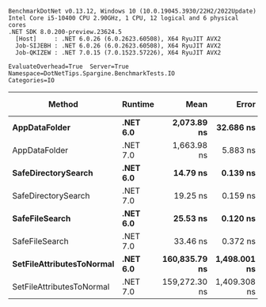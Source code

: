 ```

BenchmarkDotNet v0.13.12, Windows 10 (10.0.19045.3930/22H2/2022Update)
Intel Core i5-10400 CPU 2.90GHz, 1 CPU, 12 logical and 6 physical cores
.NET SDK 8.0.200-preview.23624.5
  [Host]     : .NET 6.0.26 (6.0.2623.60508), X64 RyuJIT AVX2
  Job-SIJEBH : .NET 6.0.26 (6.0.2623.60508), X64 RyuJIT AVX2
  Job-QKIZEW : .NET 7.0.15 (7.0.1523.57226), X64 RyuJIT AVX2

EvaluateOverhead=True  Server=True  Namespace=DotNetTips.Spargine.BenchmarkTests.IO  
Categories=IO  

```
| Method                    | Runtime  | Mean          | Error        | StdDev       | StdErr     | Min           | Q1            | Median        | Q3            | Max           | Op/s         | CI99.9% Margin | Iterations | Kurtosis | MValue | Skewness | Rank | LogicalGroup | Baseline | Code Size | Allocated |
|-------------------------- |--------- |--------------:|-------------:|-------------:|-----------:|--------------:|--------------:|--------------:|--------------:|--------------:|-------------:|---------------:|-----------:|---------:|-------:|---------:|-----:|------------- |--------- |----------:|----------:|
| **AppDataFolder**             | **.NET 6.0** |   **2,073.89 ns** |    **32.686 ns** |    **30.575 ns** |   **7.894 ns** |   **2,010.42 ns** |   **2,057.66 ns** |   **2,074.05 ns** |   **2,093.31 ns** |   **2,131.17 ns** |    **482,186.2** |     **32.6862 ns** |      **15.00** |    **2.486** |  **2.000** |  **-0.2228** |    **6** | *****            | **No**       |     **439 B** |     **736 B** |
| AppDataFolder             | .NET 7.0 |   1,663.98 ns |     5.883 ns |     5.216 ns |   1.394 ns |   1,656.50 ns |   1,660.46 ns |   1,661.56 ns |   1,668.36 ns |   1,672.63 ns |    600,969.9 |      5.8835 ns |      14.00 |    1.500 |  2.000 |   0.3534 |    5 | *            | No       |     452 B |     744 B |
| **SafeDirectorySearch**       | **.NET 6.0** |      **14.79 ns** |     **0.139 ns** |     **0.109 ns** |   **0.031 ns** |      **14.65 ns** |      **14.71 ns** |      **14.79 ns** |      **14.84 ns** |      **15.04 ns** | **67,612,384.7** |      **0.1394 ns** |      **12.00** |    **2.802** |  **2.000** |   **0.6588** |    **1** | *****            | **No**       |     **160 B** |     **104 B** |
| SafeDirectorySearch       | .NET 7.0 |      19.25 ns |     0.159 ns |     0.149 ns |   0.038 ns |      19.07 ns |      19.12 ns |      19.21 ns |      19.35 ns |      19.56 ns | 51,949,197.4 |      0.1593 ns |      15.00 |    2.085 |  2.000 |   0.5500 |    2 | *            | No       |     161 B |     104 B |
| **SafeFileSearch**            | **.NET 6.0** |      **25.53 ns** |     **0.120 ns** |     **0.106 ns** |   **0.028 ns** |      **25.30 ns** |      **25.49 ns** |      **25.56 ns** |      **25.59 ns** |      **25.71 ns** | **39,173,210.0** |      **0.1197 ns** |      **14.00** |    **2.494** |  **2.000** |  **-0.4886** |    **3** | *****            | **No**       |     **311 B** |     **168 B** |
| SafeFileSearch            | .NET 7.0 |      33.46 ns |     0.372 ns |     0.348 ns |   0.090 ns |      32.95 ns |      33.22 ns |      33.43 ns |      33.63 ns |      34.16 ns | 29,883,581.5 |      0.3718 ns |      15.00 |    2.247 |  2.000 |   0.4102 |    4 | *            | No       |   1,339 B |     168 B |
| **SetFileAttributesToNormal** | **.NET 6.0** | **160,835.79 ns** | **1,498.001 ns** | **1,401.231 ns** | **361.796 ns** | **158,759.55 ns** | **159,897.41 ns** | **160,560.01 ns** | **161,564.28 ns** | **163,632.01 ns** |      **6,217.5** |  **1,498.0014 ns** |      **15.00** |    **2.150** |  **2.000** |   **0.4654** |    **7** | *****            | **No**       |     **229 B** |    **1008 B** |
| SetFileAttributesToNormal | .NET 7.0 | 159,272.30 ns | 1,409.308 ns | 1,176.836 ns | 326.396 ns | 156,832.24 ns | 158,884.34 ns | 159,161.22 ns | 159,916.47 ns | 160,854.82 ns |      6,278.6 |  1,409.3080 ns |      13.00 |    2.404 |  2.000 |  -0.5343 |    7 | *            | No       |   1,585 B |    1008 B |
